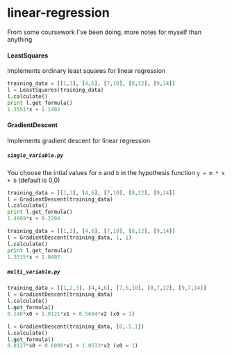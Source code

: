 # linear-regression

From some coursework I've been doing, more notes for myself than anything

#### LeastSquares

Implements ordinary least squares for linear regression

```python
training_data = [[1,3], [4,6], [7,10], [8,12], [9,14]]
l = LeastSquares(training_data)
l.calculate()
print l.get_formula()
1.3551*x + 1.1402
```

#### GradientDescent

Implements gradient descent for linear regression

##### `single_variable.py`

You choose the intial values for `m` and `b` in the hypothesis function `y = m * x + b` (default is 0,0)

```python
training_data = [[1,3], [4,6], [7,10], [8,12], [9,14]]
l = GradientDescent(training_data)
l.calculate()
print l.get_formula()
1.4669*x + 0.2204

training_data = [[1,3], [4,6], [7,10], [8,12], [9,14]]
l = GradientDescent(training_data, 1, 1)
l.calculate()
print l.get_formula()
1.3515*x + 1.0497
```

##### `multi_variable.py`

```python
training_data = [[1,2,3], [4,4,6], [7,6,10], [8,7,12], [9,7,14]]
l = GradientDescent(training_data)
l.calculate()
l.get_formula()
0.146*x0 + 1.0121*x1 + 0.5604*x2 (x0 = 1)

l = GradientDescent(training_data, [0,.5,1])
l.calculate()
l.get_formula()
0.0127*x0 + 0.6099*x1 + 1.0533*x2 (x0 = 1)
```
